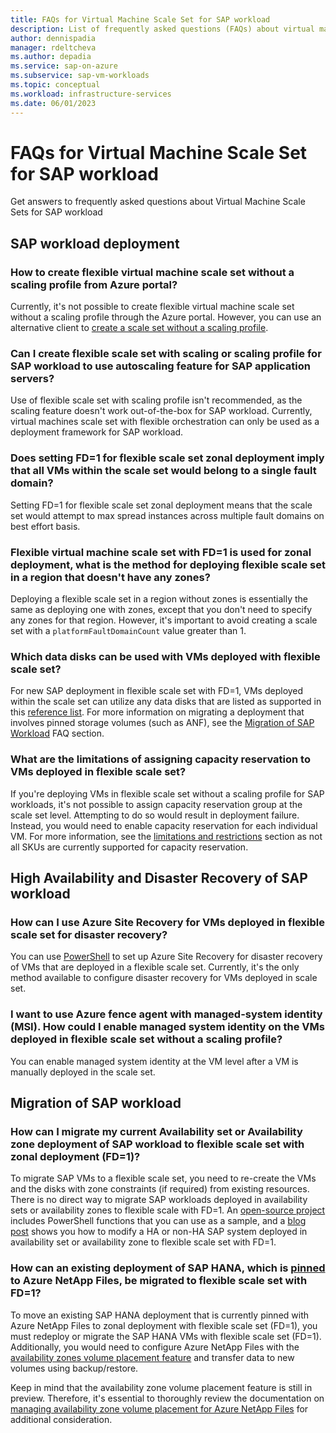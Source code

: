 ```yaml
---
title: FAQs for Virtual Machine Scale Set for SAP workload
description: List of frequently asked questions (FAQs) about virtual machine scale set with flexible orchestration for SAP workload
author: dennispadia
manager: rdeltcheva
ms.author: depadia
ms.service: sap-on-azure
ms.subservice: sap-vm-workloads
ms.topic: conceptual
ms.workload: infrastructure-services
ms.date: 06/01/2023
---
```


# FAQs for Virtual Machine Scale Set for SAP workload

Get answers to frequently asked questions about Virtual Machine Scale Sets for SAP workload

## SAP workload deployment

### How to create flexible virtual machine scale set without a scaling profile from Azure portal?

Currently, it's not possible to create flexible virtual machine scale set without a scaling profile through the Azure portal. However, you can use an alternative client to [create a scale set without a scaling profile](./virtual-machine-scale-set-sap-deployment-guide.md#configuration-of-flexible-virtual-machine-scale-set-without-a-scaling-profile).

### Can I create flexible scale set with scaling or scaling profile for SAP workload to use autoscaling feature for SAP application servers?

Use of flexible scale set with scaling profile isn't recommended, as the scaling feature doesn't work out-of-the-box for SAP workload. Currently, virtual machines scale set with flexible orchestration can only be used as a deployment framework for SAP workload.

### Does setting FD=1 for flexible scale set zonal deployment imply that all VMs within the scale set would belong to a single fault domain?

Setting FD=1 for flexible scale set zonal deployment means that the scale set would attempt to max spread instances across multiple fault domains on best effort basis.

### Flexible virtual machine scale set with FD=1 is used for zonal deployment, what is the method for deploying flexible scale set in a region that doesn't have any zones?

Deploying a flexible scale set in a region without zones is essentially the same as deploying one with zones, except that you don't need to specify any zones for that region. However, it's important to avoid creating a scale set with a `platformFaultDomainCount` value greater than 1.

### Which data disks can be used with VMs deployed with flexible scale set?

For new SAP deployment in flexible scale set with FD=1, VMs deployed within the scale set can utilize any data disks that are listed as supported in this [reference list](../../virtual-machine-scale-sets/virtual-machine-scale-sets-faq.yml#are-data-disks-supported-within-scale-sets-). For more information on migrating a deployment that involves pinned storage volumes (such as ANF), see the [Migration of SAP Workload](#migration-of-sap-workload) FAQ section.

### What are the limitations of assigning capacity reservation to VMs deployed in flexible scale set?

If you're deploying VMs in flexible scale set without a scaling profile for SAP workloads, it's not possible to assign capacity reservation group at the scale set level. Attempting to do so would result in deployment failure. Instead, you would need to enable capacity reservation for each individual VM. For more information, see the [limitations and restrictions](../../virtual-machines/capacity-reservation-overview.md#limitations-and-restrictions) section as not all SKUs are currently supported for capacity reservation.

## High Availability and Disaster Recovery of SAP workload

### How can I use Azure Site Recovery for VMs deployed in flexible scale set for disaster recovery?

You can use [PowerShell](../../site-recovery/azure-to-azure-powershell.md) to set up Azure Site Recovery for disaster recovery of VMs that are deployed in a flexible scale set. Currently, it's the only method available to configure disaster recovery for VMs deployed in scale set.

### I want to use Azure fence agent with managed-system identity (MSI). How could I enable managed system identity on the VMs deployed in flexible scale set without a scaling profile?

You can enable managed system identity at the VM level after a VM is manually deployed in the scale set.

## Migration of SAP workload

### How can I migrate my current Availability set or Availability zone deployment of SAP workload to flexible scale set with zonal deployment (FD=1)?

To migrate SAP VMs to a flexible scale set, you need to re-create the VMs and the disks with zone constraints (if required) from existing resources. There is no direct way to migrate SAP workloads deployed in availability sets or availability zones to flexible scale with FD=1. An [open-source project](https://github.com/Azure/SAP-on-Azure-Scripts-and-Utilities/tree/main/Move-VM-from-AvSet-to-AvZone/Move-Regional-SAP-HA-To-Zonal-SAP-HA-WhitePaper) includes PowerShell functions that you can use as a sample, and a [blog post](https://techcommunity.microsoft.com/t5/running-sap-applications-on-the/how-to-easily-migrate-an-existing-sap-system-vms-to-flexible/ba-p/3833548) shows you how to modify a HA or non-HA SAP system deployed in availability set or availability zone to flexible scale set with FD=1.

### How can an existing deployment of SAP HANA, which is [pinned](../../azure-netapp-files/application-volume-group-considerations.md#best-practices-about-proximity-placement-groups) to Azure NetApp Files, be migrated to flexible scale set with FD=1?

To move an existing SAP HANA deployment that is currently pinned with Azure NetApp Files to zonal deployment with flexible scale set (FD=1), you must redeploy or migrate the SAP HANA VMs with flexible scale set (FD=1). Additionally, you would need to configure Azure NetApp Files with the [availability zones volume placement feature](../../azure-netapp-files/manage-availability-zone-volume-placement.md) and transfer data to new volumes using backup/restore.

Keep in mind that the availability zone volume placement feature is still in preview. Therefore, it's essential to thoroughly review the documentation on [managing availability zone volume placement for Azure NetApp Files](../../azure-netapp-files/use-availability-zones.md) for additional consideration.
